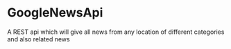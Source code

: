 # GoogleNewsApi
A REST api which will give all news from any location of different categories and also related news
